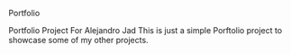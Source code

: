 
Portfolio

Portfolio Project For Alejandro Jad This is just a simple Porftolio project to showcase some of my other projects.
